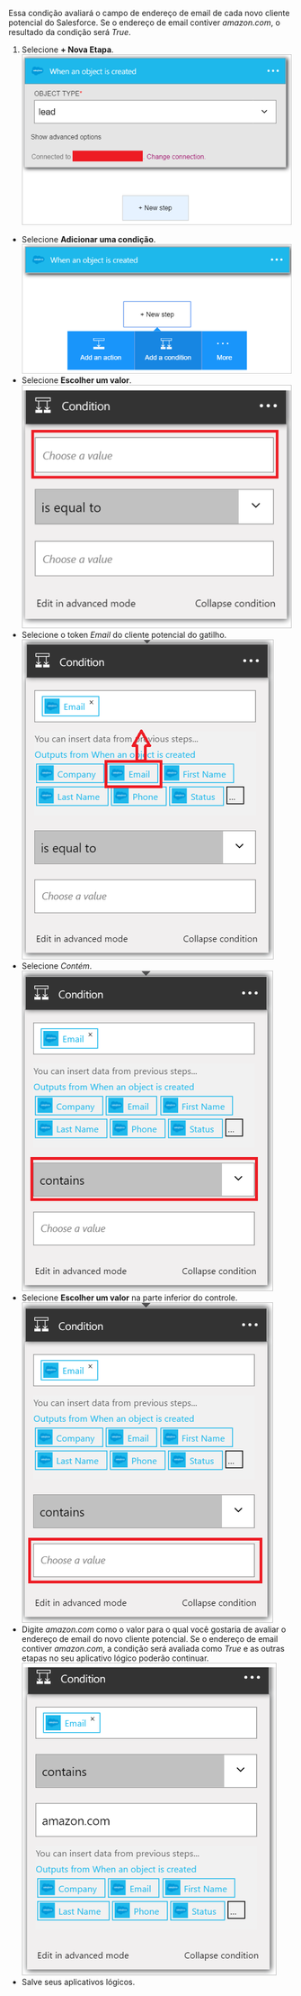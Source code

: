 Essa condição avaliará o campo de endereço de email de cada novo cliente potencial do Salesforce. Se o endereço de email contiver *amazon.com*, o resultado da condição será *True*.

1. Selecione **+ Nova Etapa**. ![Imagem de condição do Salesforce 1](./media/connectors-create-api-salesforce/condition-1.png)
- Selecione **Adicionar uma condição**. ![Imagem de condição do Salesforce 2](./media/connectors-create-api-salesforce/condition-2.png)
- Selecione **Escolher um valor**. ![Imagem de condição do Salesforce 3](./media/connectors-create-api-salesforce/condition-3.png)
- Selecione o token *Email* do cliente potencial do gatilho. ![Imagem de condição do Salesforce 4](./media/connectors-create-api-salesforce/condition-4.png)
- Selecione *Contém*. ![Imagem de condição do Salesforce 5](./media/connectors-create-api-salesforce/condition-5.png)
- Selecione **Escolher um valor** na parte inferior do controle. ![Imagem de condição do Salesforce 6](./media/connectors-create-api-salesforce/condition-6.png)
- Digite *amazon.com* como o valor para o qual você gostaria de avaliar o endereço de email do novo cliente potencial. Se o endereço de email contiver *amazon.com*, a condição será avaliada como *True* e as outras etapas no seu aplicativo lógico poderão continuar. ![Imagem de condição do Salesforce 7](./media/connectors-create-api-salesforce/condition-7.png)
- Salve seus aplicativos lógicos.

<!---HONumber=AcomDC_0727_2016-->